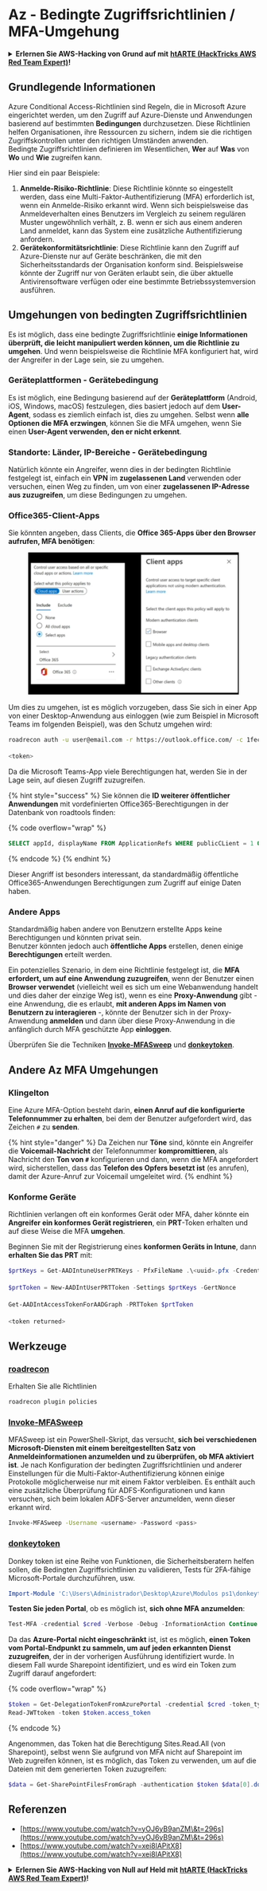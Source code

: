 # Az - Bedingte Zugriffsrichtlinien / MFA-Umgehung

<details>

<summary><strong>Erlernen Sie AWS-Hacking von Grund auf mit</strong> <a href="https://training.hacktricks.xyz/courses/arte"><strong>htARTE (HackTricks AWS Red Team Expert)</strong></a><strong>!</strong></summary>

Andere Möglichkeiten, HackTricks zu unterstützen:

* Wenn Sie Ihr **Unternehmen in HackTricks beworben sehen möchten** oder **HackTricks im PDF-Format herunterladen möchten**, überprüfen Sie die [**ABONNEMENTPLÄNE**](https://github.com/sponsors/carlospolop)!
* Holen Sie sich das [**offizielle PEASS & HackTricks-Merch**](https://peass.creator-spring.com)
* Entdecken Sie [**The PEASS Family**](https://opensea.io/collection/the-peass-family), unsere Sammlung exklusiver [**NFTs**](https://opensea.io/collection/the-peass-family)
* **Treten Sie der** 💬 [**Discord-Gruppe**](https://discord.gg/hRep4RUj7f) oder der [**Telegram-Gruppe**](https://t.me/peass) bei oder **folgen** Sie uns auf **Twitter** 🐦 [**@hacktricks\_live**](https://twitter.com/hacktricks\_live)**.**
* **Teilen Sie Ihre Hacking-Tricks, indem Sie PRs an die** [**HackTricks**](https://github.com/carlospolop/hacktricks) und [**HackTricks Cloud**](https://github.com/carlospolop/hacktricks-cloud) GitHub-Repositories einreichen.

</details>

## Grundlegende Informationen

Azure Conditional Access-Richtlinien sind Regeln, die in Microsoft Azure eingerichtet werden, um den Zugriff auf Azure-Dienste und Anwendungen basierend auf bestimmten **Bedingungen** durchzusetzen. Diese Richtlinien helfen Organisationen, ihre Ressourcen zu sichern, indem sie die richtigen Zugriffskontrollen unter den richtigen Umständen anwenden.\
Bedingte Zugriffsrichtlinien definieren im Wesentlichen, **Wer** auf **Was** von **Wo** und **Wie** zugreifen kann.

Hier sind ein paar Beispiele:

1. **Anmelde-Risiko-Richtlinie**: Diese Richtlinie könnte so eingestellt werden, dass eine Multi-Faktor-Authentifizierung (MFA) erforderlich ist, wenn ein Anmelde-Risiko erkannt wird. Wenn sich beispielsweise das Anmeldeverhalten eines Benutzers im Vergleich zu seinem regulären Muster ungewöhnlich verhält, z. B. wenn er sich aus einem anderen Land anmeldet, kann das System eine zusätzliche Authentifizierung anfordern.
2. **Gerätekonformitätsrichtlinie**: Diese Richtlinie kann den Zugriff auf Azure-Dienste nur auf Geräte beschränken, die mit den Sicherheitsstandards der Organisation konform sind. Beispielsweise könnte der Zugriff nur von Geräten erlaubt sein, die über aktuelle Antivirensoftware verfügen oder eine bestimmte Betriebssystemversion ausführen.

## Umgehungen von bedingten Zugriffsrichtlinien

Es ist möglich, dass eine bedingte Zugriffsrichtlinie **einige Informationen überprüft, die leicht manipuliert werden können, um die Richtlinie zu umgehen**. Und wenn beispielsweise die Richtlinie MFA konfiguriert hat, wird der Angreifer in der Lage sein, sie zu umgehen.

### Geräteplattformen - Gerätebedingung

Es ist möglich, eine Bedingung basierend auf der **Geräteplattform** (Android, iOS, Windows, macOS) festzulegen, dies basiert jedoch auf dem **User-Agent**, sodass es ziemlich einfach ist, dies zu umgehen. Selbst wenn **alle Optionen die MFA erzwingen**, können Sie die MFA umgehen, wenn Sie einen **User-Agent verwenden, den er nicht erkennt**.

### Standorte: Länder, IP-Bereiche - Gerätebedingung

Natürlich könnte ein Angreifer, wenn dies in der bedingten Richtlinie festgelegt ist, einfach ein **VPN** im **zugelassenen Land** verwenden oder versuchen, einen Weg zu finden, um von einer **zugelassenen IP-Adresse aus zuzugreifen**, um diese Bedingungen zu umgehen.

### Office365-Client-Apps

Sie könnten angeben, dass Clients, die **Office 365-Apps über den Browser aufrufen, MFA benötigen**:

<figure><img src="../../../.gitbook/assets/image (318).png" alt=""><figcaption></figcaption></figure>

Um dies zu umgehen, ist es möglich vorzugeben, dass Sie sich in einer App von einer Desktop-Anwendung aus einloggen (wie zum Beispiel in Microsoft Teams im folgenden Beispiel), was den Schutz umgehen wird:
```bash
roadrecon auth -u user@email.com -r https://outlook.office.com/ -c 1fec8e78-bce4-4aaf-ab1b-5451cc387264 --tokrns-stdout

<token>
```
Da die Microsoft Teams-App viele Berechtigungen hat, werden Sie in der Lage sein, auf diesen Zugriff zuzugreifen.

{% hint style="success" %}
Sie können die **ID weiterer öffentlicher Anwendungen** mit vordefinierten Office365-Berechtigungen in der Datenbank von roadtools finden:

{% code overflow="wrap" %}
```sql
SELECT appId, displayName FROM ApplicationRefs WHERE publicCLient = 1 ORDER BY displayName ASC
```
{% endcode %}
{% endhint %}

Dieser Angriff ist besonders interessant, da standardmäßig öffentliche Office365-Anwendungen Berechtigungen zum Zugriff auf einige Daten haben.

### Andere Apps

Standardmäßig haben andere von Benutzern erstellte Apps keine Berechtigungen und könnten privat sein.\
Benutzer könnten jedoch auch **öffentliche Apps** erstellen, denen einige **Berechtigungen** erteilt werden.

Ein potenzielles Szenario, in dem eine Richtlinie festgelegt ist, die **MFA erfordert, um auf eine Anwendung zuzugreifen**, wenn der Benutzer einen **Browser verwendet** (vielleicht weil es sich um eine Webanwendung handelt und dies daher der einzige Weg ist), wenn es eine **Proxy-Anwendung** gibt - eine Anwendung, die es erlaubt, **mit anderen Apps im Namen von Benutzern zu interagieren** -, könnte der Benutzer sich in der Proxy-Anwendung **anmelden** und dann über diese Proxy-Anwendung in die anfänglich durch MFA geschützte App **einloggen**.

Überprüfen Sie die Techniken [**Invoke-MFASweep**](az-conditional-access-policies-mfa-bypass.md#invoke-mfasweep) und [**donkeytoken**](az-conditional-access-policies-mfa-bypass.md#donkeytoken).

## Andere Az MFA Umgehungen

### Klingelton

Eine Azure MFA-Option besteht darin, **einen Anruf auf die konfigurierte Telefonnummer zu erhalten**, bei dem der Benutzer aufgefordert wird, das Zeichen `#` zu **senden**.

{% hint style="danger" %}
Da Zeichen nur **Töne** sind, könnte ein Angreifer die **Voicemail-Nachricht** der Telefonnummer **kompromittieren**, als Nachricht den **Ton von `#`** konfigurieren und dann, wenn die MFA angefordert wird, sicherstellen, dass das **Telefon des Opfers besetzt ist** (es anrufen), damit der Azure-Anruf zur Voicemail umgeleitet wird.
{% endhint %}

### Konforme Geräte

Richtlinien verlangen oft ein konformes Gerät oder MFA, daher könnte ein **Angreifer ein konformes Gerät registrieren**, ein **PRT**-Token erhalten und auf diese Weise die MFA **umgehen**.

Beginnen Sie mit der Registrierung eines **konformen Geräts in Intune**, dann **erhalten Sie das PRT** mit:
```powershell
$prtKeys = Get-AADIntuneUserPRTKeys - PfxFileName .\<uuid>.pfx -Credentials $credentials

$prtToken = New-AADIntUserPRTToken -Settings $prtKeys -GertNonce

Get-AADIntAccessTokenForAADGraph -PRTToken $prtToken

<token returned>
```
## Werkzeuge

### [roadrecon](https://github.com/dirkjanm/ROADtools)

Erhalten Sie alle Richtlinien
```bash
roadrecon plugin policies
```
### [Invoke-MFASweep](https://github.com/dafthack/MFASweep)

MFASweep ist ein PowerShell-Skript, das versucht, **sich bei verschiedenen Microsoft-Diensten mit einem bereitgestellten Satz von Anmeldeinformationen anzumelden und zu überprüfen, ob MFA aktiviert ist**. Je nach Konfiguration der bedingten Zugriffsrichtlinien und anderer Einstellungen für die Multi-Faktor-Authentifizierung können einige Protokolle möglicherweise nur mit einem Faktor verbleiben. Es enthält auch eine zusätzliche Überprüfung für ADFS-Konfigurationen und kann versuchen, sich beim lokalen ADFS-Server anzumelden, wenn dieser erkannt wird.
```bash
Invoke-MFASweep -Username <username> -Password <pass>
```
### [donkeytoken](https://github.com/silverhack/donkeytoken)

Donkey token ist eine Reihe von Funktionen, die Sicherheitsberatern helfen sollen, die Bedingten Zugriffsrichtlinien zu validieren, Tests für 2FA-fähige Microsoft-Portale durchzuführen, usw.
```powershell
Import-Module 'C:\Users\Administrador\Desktop\Azure\Modulos ps1\donkeytoken' -Force
```
**Testen Sie jeden Portal**, ob es möglich ist, **sich ohne MFA anzumelden**:
```powershell
Test-MFA -credential $cred -Verbose -Debug -InformationAction Continue
```
Da das **Azure-Portal** **nicht eingeschränkt** ist, ist es möglich, **einen Token vom Portal-Endpunkt zu sammeln, um auf jeden erkannten Dienst zuzugreifen**, der in der vorherigen Ausführung identifiziert wurde. In diesem Fall wurde Sharepoint identifiziert, und es wird ein Token zum Zugriff darauf angefordert:

{% code overflow="wrap" %}
```powershell
$token = Get-DelegationTokenFromAzurePortal -credential $cred -token_type microsoft.graph -extension_type Microsoft_Intune
Read-JWTtoken -token $token.access_token
```
{% endcode %}

Angenommen, das Token hat die Berechtigung Sites.Read.All (von Sharepoint), selbst wenn Sie aufgrund von MFA nicht auf Sharepoint im Web zugreifen können, ist es möglich, das Token zu verwenden, um auf die Dateien mit dem generierten Token zuzugreifen:
```powershell
$data = Get-SharePointFilesFromGraph -authentication $token $data[0].downloadUrl
```
## Referenzen

* [https://www.youtube.com/watch?v=yOJ6yB9anZM\&t=296s](https://www.youtube.com/watch?v=yOJ6yB9anZM\&t=296s)
* [https://www.youtube.com/watch?v=xei8lAPitX8](https://www.youtube.com/watch?v=xei8lAPitX8)

<details>

<summary><strong>Erlernen Sie AWS-Hacking von Null auf Held mit</strong> <a href="https://training.hacktricks.xyz/courses/arte"><strong>htARTE (HackTricks AWS Red Team Expert)</strong></a><strong>!</strong></summary>

Andere Möglichkeiten, HackTricks zu unterstützen:

* Wenn Sie Ihr **Unternehmen in HackTricks bewerben möchten** oder **HackTricks im PDF-Format herunterladen möchten**, überprüfen Sie die [**ABONNEMENTPLÄNE**](https://github.com/sponsors/carlospolop)!
* Holen Sie sich das [**offizielle PEASS & HackTricks-Merchandise**](https://peass.creator-spring.com)
* Entdecken Sie [**The PEASS Family**](https://opensea.io/collection/the-peass-family), unsere Sammlung exklusiver [**NFTs**](https://opensea.io/collection/the-peass-family)
* **Treten Sie der** 💬 [**Discord-Gruppe**](https://discord.gg/hRep4RUj7f) oder der [**Telegram-Gruppe**](https://t.me/peass) bei oder **folgen** Sie uns auf **Twitter** 🐦 [**@hacktricks\_live**](https://twitter.com/hacktricks\_live)**.**
* **Teilen Sie Ihre Hacking-Tricks, indem Sie PRs an die** [**HackTricks**](https://github.com/carlospolop/hacktricks) und [**HackTricks Cloud**](https://github.com/carlospolop/hacktricks-cloud) GitHub-Repositories einreichen.

</details>
